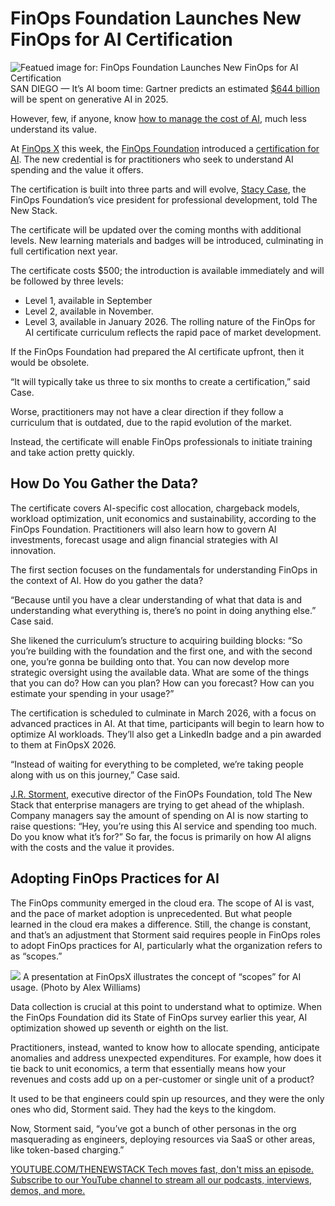 # FinOps Foundation Launches New FinOps for AI Certification
![Featued image for: FinOps Foundation Launches New FinOps for AI Certification](https://cdn.thenewstack.io/media/2025/06/4f6a9c54-san-diego-2-1024x576.png)
SAN DIEGO — It’s AI boom time: Gartner predicts an estimated [$644 billion](https://www.gartner.com/en/newsroom/press-releases/2025-03-31-gartner-forecasts-worldwide-genai-spending-to-reach-644-billion-in-2025) will be spent on generative AI in 2025.

However, few, if anyone, know [how to manage the cost of AI](https://thenewstack.io/finops-and-ai-a-winning-strategy-for-cost-efficient-growth/), much less understand its value.

At [FinOps X](https://x.finops.org/) this week, the [FinOps Foundation](https://www.finops.org/) introduced a [certification for AI](https://learn.finops.org/). The new credential is for practitioners who seek to understand AI spending and the value it offers.

The certification is built into three parts and will evolve, [Stacy Case](https://www.linkedin.com/in/stacy-case/), the FinOps Foundation’s vice president for professional development, told The New Stack.

The certificate will be updated over the coming months with additional levels. New learning materials and badges will be introduced, culminating in full certification next year.

The certificate costs $500; the introduction is available immediately and will be followed by three levels:

- Level 1, available in September
- Level 2, available in November.
- Level 3, available in January 2026.
The rolling nature of the FinOps for AI certificate curriculum reflects the rapid pace of market development.

If the FinOps Foundation had prepared the AI certificate upfront, then it would be obsolete.

“It will typically take us three to six months to create a certification,” said Case.

Worse, practitioners may not have a clear direction if they follow a curriculum that is outdated, due to the rapid evolution of the market.

Instead, the certificate will enable FinOps professionals to initiate training and take action pretty quickly.

## How Do You Gather the Data?
The certificate covers AI-specific cost allocation, chargeback models, workload optimization, unit economics and sustainability, according to the FinOps Foundation. Practitioners will also learn how to govern AI investments, forecast usage and align financial strategies with AI innovation.

The first section focuses on the fundamentals for understanding FinOps in the context of AI. How do you gather the data?

“Because until you have a clear understanding of what that data is and understanding what everything is, there’s no point in doing anything else.” Case said.

She likened the curriculum’s structure to acquiring building blocks: “So you’re building with the foundation and the first one, and with the second one, you’re gonna be building onto that. You can now develop more strategic oversight using the available data. What are some of the things that you can do? How can you plan? How can you forecast? How can you estimate your spending in your usage?”

The certification is scheduled to culminate in March 2026, with a focus on advanced practices in AI. At that time, participants will begin to learn how to optimize AI workloads. They’ll also get a LinkedIn badge and a pin awarded to them at FinOpsX 2026.

“Instead of waiting for everything to be completed, we’re taking people along with us on this journey,” Case said.

[J.R. Storment](https://www.linkedin.com/in/jrstorment/), executive director of the FinOPs Foundation, told The New Stack that enterprise managers are trying to get ahead of the whiplash. Company managers say the amount of spending on AI is now starting to raise questions: “Hey, you’re using this AI service and spending too much. Do you know what it’s for?”
So far, the focus is primarily on how AI aligns with the costs and the value it provides.

## Adopting FinOps Practices for AI
The FinOps community emerged in the cloud era. The scope of AI is vast, and the pace of market adoption is unprecedented. But what people learned in the cloud era makes a difference. Still, the change is constant, and that’s an adjustment that Storment said requires people in FinOps roles to adopt FinOps practices for AI, particularly what the organization refers to as “scopes.”

![](https://cdn.thenewstack.io/media/2025/06/673dc1dd-screenshot-2025-06-03-at-2.54.01%E2%80%AFpm-1024x589.png)
A presentation at FinOpsX illustrates the concept of “scopes” for AI usage. (Photo by Alex Williams)

Data collection is crucial at this point to understand what to optimize. When the FinOps Foundation did its State of FinOps survey earlier this year, AI optimization showed up seventh or eighth on the list.

Practitioners, instead, wanted to know how to allocate spending, anticipate anomalies and address unexpected expenditures. For example, how does it tie back to unit economics, a term that essentially means how your revenues and costs add up on a per-customer or single unit of a product?

It used to be that engineers could spin up resources, and they were the only ones who did, Storment said. They had the keys to the kingdom.

Now, Storment said, “you’ve got a bunch of other personas in the org masquerading as engineers, deploying resources via SaaS or other areas, like token-based charging.”

[
YOUTUBE.COM/THENEWSTACK
Tech moves fast, don't miss an episode. Subscribe to our YouTube
channel to stream all our podcasts, interviews, demos, and more.
](https://youtube.com/thenewstack?sub_confirmation=1)